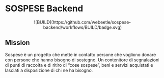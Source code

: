 # SOSPESE Backend

<div align="center">
  ![BUILD](https://github.com/webeetle/sospese-backend/workflows/BUILD/badge.svg)
</div>

## Mission

Sospese è un progetto che mette in contatto persone che vogliono donare con persone che hanno bisogno di sostegno. Un contenitore di segnalazioni di punti di raccolta e di ritiro di “cose sospese”, beni e servizi acquistati e lasciati a disposizione di chi ne ha bisogno.
